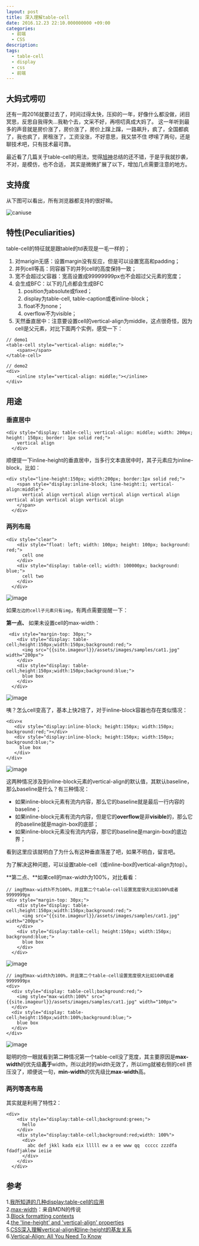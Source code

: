 ```yaml
---
layout: post
title: 深入理解table-cell
date: 2016.12.23 22:10.000000000 +09:00
categories:
  - 前端
  - CSS
description: 
tags: 
  - table-cell
  - display
  - css
  - 前端
---
```


## 大妈式唠叨 

还有一周2016就要过去了，时间过得太快，压抑的一年，好像什么都没做，闭目冥思，反思自我得失...我勒个去，文采不好，再唠叨真成大妈了。
这一年听到最多的声音就是房价涨了，房价涨了，房价上蹿上蹿，一路飙升，疯了，全国都疯了，我也疯了，房租涨了，工资没涨，不好意思，我又禁不住
啰嗦了两句，还是聊技术吧，只有技术最可靠。

最近看了几篇关于table-cell的用法，觉得[旭神](http://www.zhangxinxu.com/)总结的还不错，于是乎我就抄袭，不对，是模仿，也不合适，
其实是微微扩展了以下，增加几点需要注意的地方。

## 支持度

从下图可以看出，所有浏览器都支持的很好嘛。

![caniuse]({{site.imageurl}}/assets/images/2016/table-cell-caniuse.png)

## 特性(Peculiarities)

table-cell的特征就是跟table的td表现是一毛一样的；

1. 对marigin无感：设置margin没有反应，但是可以设置宽高和padding；
2. 并列cell等高：同容器下的并列cell的高度保持一致；
3. 宽不会超过父容器：宽高设置成99999999px也不会超过父元素的宽度；
4. 会生成BFC：以下的几点都会生成BFC
    1. position为absolute或fixed；
    2. display为table-cell, table-caption或者inline-block；
    3. float不为none；
    4. overflow不为visible；
5. 天然垂直居中：注意要设置cell的vertical-align为middle，这点很奇怪，因为cell是父元素，对比下面两个实例，感受一下：

```
// demo1
<table-cell style="vertical-align: middle;">
    <span></span>
</table-cell>

// demo2 
<div>
    <inline style="vertical-align: middle;"></inline>
</div>
```

## 用途

### 垂直居中

```
<div style="display: table-cell; vertical-align: middle; width: 200px; height: 150px; border: 1px solid red;">
    vertical align
  </div>
```

顺便提一下inline-height的垂直居中，当多行文本直居中时，其子元素应为inline-block，比如：

```
<div style="line-height:150px; width:200px; border:1px solid red;">
    <span style="display:inline-block; line-height:1; vertical-align:middle">
      vertical align vertical align vertical align vertical align vertical align vertical align vertical align 
    </span>
  </div>
```

### 两列布局

```
<div style="clear">
    <div style="float: left; width: 100px; height: 100px; background: red;">
      cell one
    </div>
    <div style="display: table-cell; width: 100000px; background: blue;">
      cell two
    </div>
  </div>
```

![image]({{site.imageurl}}/assets/images/2016/table-cell-two-cols.png)

如果`左边的cell子元素只有img`，有两点需要提醒一下：

**第一点、** 如果未设置cell的max-width：

```
 <div style="margin-top: 30px;">
    <div style="display: table-cell;height:150px;width:150px;background:red;">
      <img src="{{site.imageurl}}/assets/images/samples/cat1.jpg" width="200px">
    </div>
    <div style="display: table-cell;height:150px;width:150px;background:blue;">
      blue box
    </div>
  </div>
```

![image]({{site.imageurl}}/assets/images/2016/table-cell-two-cols-1.1.png)

咦？怎么cell变高了，基本上快2倍了，对于inline-block容器也存在类似情况：

```
<div>x
   <div style="display:inline-block; height:150px; width:150px; background:red;"></div>
   <div style="display:inline-block; height:150px; width:150px; background:blue;">
     blue box
   </div>
</div>
```

![image]({{site.imageurl}}/assets/images/2016/table-cell-two-cols-1.2.png)

这两种情况涉及到inline-block元素的vertical-align的默认值，其默认baseline，
那么baseline是什么？有三种情况：

- 如果inline-block元素有流内内容，那么它的baseline就是最后一行内容的baseline；
- 如果inline-block元素有流内内容，但是它的**overflow**是非**visible**的，那么它的baseline就是magin-box的底部；
- 如果inline-block元素没有流内内容，那它的baseline是margin-box的底边界；

看到这里应该就明白了为什么有这种垂直落差了吧，如果不明白，留言吧。

为了解决这种问题，可以设置table-cell（或inline-box的vertical-align为top）。

**第二点、**如果cell的max-width为100%，对比看看：

```
// img的max-width不为100%，并且第二个table-cell设置宽度很大比如100%或者9999999px
<div style="margin-top: 30px;">
    <div style="display: table-cell;height:150px;width:150px;background:red;">
      <img src="{{site.imageurl}}/assets/images/samples/cat1.jpg" width="200px">
    </div>
    <div style="display:table-cell; height:150px; width:150px; background:blue;">
      blue box
    </div>
  </div>
```

![image]({{site.imageurl}}/assets/images/2016/table-cell-two-cols-1.1.png)

```
// img的max-width为100%，并且第二个table-cell设置宽度很大比如100%或者9999999px
<div>
  <div style="display: table-cell;background:red;">
    <img style="max-width:100%" src="{{site.imageurl}}/assets/images/samples/cat1.jpg" width="100px">
  </div>
  <div style="display: table-cell;height:150px;width:100%;background:blue;">
    blue box
  </div>
</div>
```

![image]({{site.imageurl}}/assets/images/2016/table-cell-two-cols-2.2.png)

聪明的你一眼就看到第二种情况第一个table-cell没了宽度，其主要原因是**max-width**的优先级**高于**width，所以此时的width无效了，所以img就被右侧的cell
挤压没了，顺便说一句，**min-width**的优先级比**max-width**高。


### 两列等高布局

其实就是利用了特性2：

```
<div>
    <div style="display:table-cell;background:green;">
      hello 
    </div>
    <div style="display:table-cell;background:red;width: 100%">
      <div>
        abc def jkkl kada eix lllll ew a ee www qq  ccccc zzzdfa fdadfjaklew ieiie
      </div>
    </div>
  </div>
```

## 参考

1.[我所知道的几种display:table-cell的应用](http://www.zhangxinxu.com/wordpress/2010/10/%E6%88%91%E6%89%80%E7%9F%A5%E9%81%93%E7%9A%84%E5%87%A0%E7%A7%8Ddisplaytable-cell%E7%9A%84%E5%BA%94%E7%94%A8/)<br>
2.[max-width](https://developer.mozilla.org/en-US/docs/Web/CSS/max-width)：来自MDN的传说<br>
3.[Block formatting contexts](https://www.w3.org/TR/CSS21/visuren.html#block-formatting)<br>
4.[the 'line-height' and 'vertical-align' properties](https://www.w3.org/TR/2011/REC-CSS2-20110607/visudet.html#line-height)<br>
5.[CSS深入理解vertical-align和line-height的基友关系](http://www.zhangxinxu.com/wordpress/2015/08/css-deep-understand-vertical-align-and-line-height/)<br>
6.[Vertical-Align: All You Need To Know](http://christopheraue.net/2014/03/05/vertical-align/)<br>
